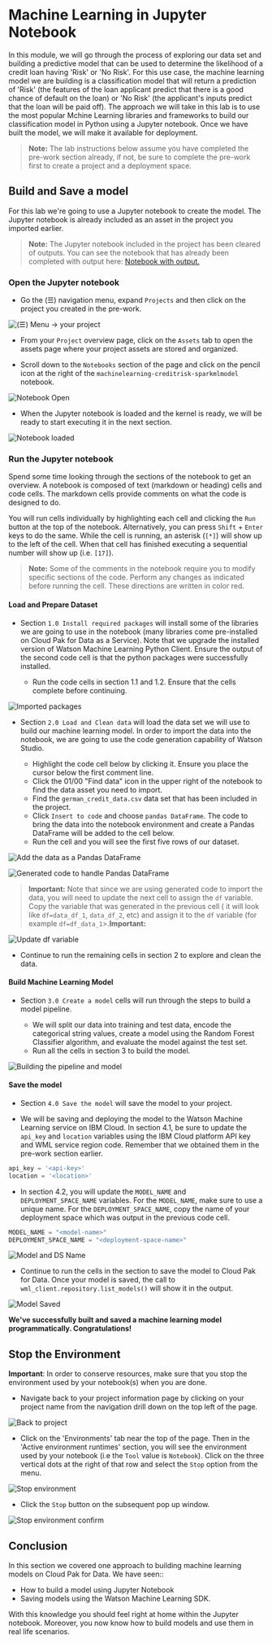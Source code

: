 # Machine Learning in Jupyter Notebook

In this module, we will go through the process of exploring our data set and building a predictive model that can be used to determine the likelihood of a credit loan having 'Risk' or 'No Risk'. For this use case, the machine learning model we are building is a classification model that will return a prediction of 'Risk' (the features of the loan applicant predict that there is a good chance of default on the loan) or 'No Risk' (the applicant's inputs predict that the loan will be paid off). The approach we will take in this lab is to use the most popular Mchine Learning libraries and frameworks to build our classification model in Python using a Jupyter notebook. Once we have built the model, we will make it available for deployment.

> **Note:** The lab instructions below assume you have completed the pre-work section already, if not, be sure to complete the pre-work first to create a project and a deployment space.

## Build and Save a model

For this lab we're going to use a Jupyter notebook to create the model. The Jupyter notebook is already included as an asset in the project you imported earlier.

<!-- Update this link. It only works in GH as a relative address -->
> **Note:** The Jupyter notebook included in the project has been cleared of outputs. You can see the notebook that has already been completed with output here: [Notebook with output.](../../notebooks/with-output/machinelearning-creditrisk-sparkmlmodel-with-output.ipynb)

### Open the Jupyter notebook

* Go the (☰) navigation menu, expand `Projects` and then click on the project you created in the pre-work.

![(☰) Menu -> your project](../.gitbook/assets/images/navigation/menu-your-project.png)

* From your `Project` overview page, click on the `Assets` tab to open the assets page where your project assets are stored and organized.

* Scroll down to the `Notebooks` section of the page and click on the pencil icon at the right of the `machinelearning-creditrisk-sparkmlmodel` notebook.

![Notebook Open](../.gitbook/assets/images/ml/mljupyter-open-notebook.png)

* When the Jupyter notebook is loaded and the kernel is ready, we will be ready to start executing it in the next section.

![Notebook loaded](../.gitbook/assets/images/ml/mljupyter-notebook-loaded.png)

### Run the Jupyter notebook

Spend some time looking through the sections of the notebook to get an overview. A notebook is composed of text (markdown or heading) cells and code cells. The markdown cells provide comments on what the code is designed to do.

You will run cells individually by highlighting each cell and clicking the `Run` button at the top of the notebook. Alternatively, you can press `Shift` + `Enter` keys to do the same. While the cell is running, an asterisk (`[*]`) will show up to the left of the cell. When that cell has finished executing a sequential number will show up (i.e. `[17]`).

> **Note:** Some of the comments in the notebook require you to modify specific sections of the code. Perform any changes as indicated before running the cell. These directions are written in color red.

#### Load and Prepare Dataset

* Section `1.0 Install required packages` will install some of the libraries we are going to use in the notebook (many libraries come pre-installed on Cloud Pak for Data as a Service). Note that we upgrade the installed version of Watson Machine Learning Python Client. Ensure the output of the second code cell is that the python packages were successfully installed.

  * Run the code cells in section 1.1 and 1.2. Ensure that the cells complete before continuing.

![Imported packages](../.gitbook/assets/images/ml/mljupyter-packages-installed.png)

* Section `2.0 Load and Clean data` will load the data set we will use to build our machine learning model. In order to import the data into the notebook, we are going to use the code generation capability of Watson Studio.

  * Highlight the code cell below by clicking it. Ensure you place the cursor below the first comment line.
  * Click the 01/00 "Find data" icon in the upper right of the notebook to find the data asset you need to import.
  * Find the `german_credit_data.csv` data set that has been included in the project.
  * Click `Insert to code` and choose `pandas DataFrame`. The code to bring the data into the notebook environment and create a Pandas DataFrame will be added to the cell below.
  * Run the cell and you will see the first five rows of our dataset.

![Add the data as a Pandas DataFrame](../.gitbook/assets/images/ml/mljupyter-insert-dataframe.png)

![Generated code to handle Pandas DataFrame](../.gitbook/assets/images/ml/mljupyter-generated-code-dataframe.png)

> **Important:** Note that since we are using generated code to import the data, you will need to update the next cell to assign the `df` variable. Copy the variable that was generated in the previous cell ( it will look like `df=data_df_1`, `data_df_2`, etc) and assign it to the `df` variable (for example `df=df_data_1`>.**Important:** 

![Update df variable](../.gitbook/assets/images/ml/mljupyter-update-dataframe-variable.png)

* Continue to run the remaining cells in section 2 to explore and clean the data.

#### Build Machine Learning Model

* Section `3.0 Create a model` cells will run through the steps to build a model pipeline.

  * We will split our data into training and test data, encode the categorical string values, create a model using the Random Forest Classifier algorithm, and evaluate the model against the test set.
  * Run all the cells in section 3 to build the model.

![Building the pipeline and model](../.gitbook/assets/images/ml/mljupyter-buid-pipeline-and-model.png)

#### Save the model

* Section `4.0 Save the model` will save the model to your project.

* We will be saving and deploying the model to the Watson Machine Learning service on IBM Cloud. In section 4.1, be sure to update the `api_key` and `location` variables using the IBM Cloud platform API key and WML service region code. Remember that we obtained them in the pre-work section earlier.

```python
api_key = '<api-key>'
location = '<location>'
```

* In section 4.2, you will update the `MODEL_NAME` and `DEPLOYMENT_SPACE_NAME` variables. For the `MODEL_NAME`, make sure to use a unique name. For the `DEPLOYMENT_SPACE_NAME`, copy the name of your deployment space which was output in the previous code cell.

```python
MODEL_NAME = "<model-name>"
DEPLOYMENT_SPACE_NAME = "<deployment-space-name>"
```

![Model and DS Name](../.gitbook/assets/images/ml/mljupyter-model-ds-name.png)

* Continue to run the cells in the section to save the model to Cloud Pak for Data. Once your model is saved, the call to `wml_client.repository.list_models()` will show it in the output.

![Model Saved](../.gitbook/assets/images/ml/mljupyter-listmodels-output.png)

**We've successfully built and saved a machine learning model programmatically. Congratulations!**

## Stop the Environment

**Important**: In order to conserve resources, make sure that you stop the environment used by your notebook(s) when you are done.

* Navigate back to your project information page by clicking on your project name from the navigation drill down on the top left of the page.

![Back to project](../.gitbook/assets/images/ml/navigate-to-project.png)

* Click on the 'Environments' tab near the top of the page. Then in the 'Active environment runtimes' section, you will see the environment used by your notebook (i.e the `Tool` value is `Notebook`). Click on the three vertical dots at the right of that row and select the `Stop` option from the menu.

![Stop environment](../.gitbook/assets/images/ml/stop-notebook-environment.png)

* Click the `Stop` button on the subsequent pop up window.

![Stop environment confirm](../.gitbook/assets/images/ml/stop-notebook-environment-confirmation.png)

## Conclusion

In this section we covered one approach to building machine learning models on Cloud Pak for Data. We have seen::

* How to build a model using Jupyter Notebook
* Saving models using the Watson Machine Learning SDK.

With this knowledge you should feel right at home within the Jupyter notebook. Moreover, you now know how to build models and use them in real life scenarios.
